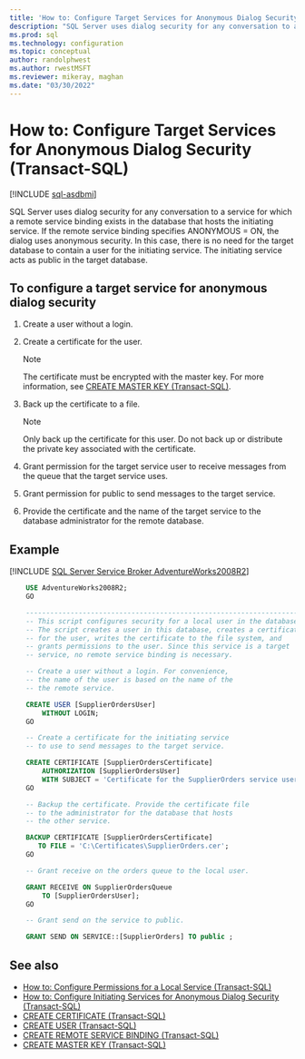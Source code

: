 ```yaml
---
title: 'How to: Configure Target Services for Anonymous Dialog Security (Transact-SQL)'
description: "SQL Server uses dialog security for any conversation to a service for which a remote service binding exists in the database that hosts the initiating service. If the remote service binding specifies ANONYMOUS = ON, the dialog uses anonymous security."
ms.prod: sql
ms.technology: configuration
ms.topic: conceptual
author: randolphwest
ms.author: rwestMSFT
ms.reviewer: mikeray, maghan
ms.date: "03/30/2022"
---
```


# How to: Configure Target Services for Anonymous Dialog Security (Transact-SQL)

[!INCLUDE [sql-asdbmi](../../includes/applies-to-version/sql-asdbmi.md)]

SQL Server uses dialog security for any conversation to a service for which a remote service binding exists in the database that hosts the initiating service. If the remote service binding specifies ANONYMOUS = ON, the dialog uses anonymous security. In this case, there is no need for the target database to contain a user for the initiating service. The initiating service acts as public in the target database.

## To configure a target service for anonymous dialog security

1. Create a user without a login.

2. Create a certificate for the user.

    > [!NOTE]
    > The certificate must be encrypted with the master key. For more information, see [CREATE MASTER KEY (Transact-SQL)](../../t-sql/statements/create-master-key-transact-sql.md).

3. Back up the certificate to a file.

    > [!NOTE]
    > Only back up the certificate for this user. Do not back up or distribute the private key associated with the certificate.

4. Grant permission for the target service user to receive messages from the queue that the target service uses.

5. Grant permission for public to send messages to the target service.

6. Provide the certificate and the name of the target service to the database administrator for the remote database.

## Example

[!INCLUDE [SQL Server Service Broker AdventureWorks2008R2](../../includes/service-broker-adventureworks-2008-r2.md)]

```sql
    USE AdventureWorks2008R2;
    GO

    --------------------------------------------------------------------
    -- This script configures security for a local user in the database.
    -- The script creates a user in this database, creates a certificate
    -- for the user, writes the certificate to the file system, and
    -- grants permissions to the user. Since this service is a target
    -- service, no remote service binding is necessary.

    -- Create a user without a login. For convenience,
    -- the name of the user is based on the name of the
    -- the remote service.

    CREATE USER [SupplierOrdersUser]
        WITHOUT LOGIN;
    GO

    -- Create a certificate for the initiating service
    -- to use to send messages to the target service.

    CREATE CERTIFICATE [SupplierOrdersCertificate]
        AUTHORIZATION [SupplierOrdersUser]
        WITH SUBJECT = 'Certificate for the SupplierOrders service user.';
    GO

    -- Backup the certificate. Provide the certificate file
    -- to the administrator for the database that hosts
    -- the other service.

    BACKUP CERTIFICATE [SupplierOrdersCertificate]
       TO FILE = 'C:\Certificates\SupplierOrders.cer';
    GO

    -- Grant receive on the orders queue to the local user.

    GRANT RECEIVE ON SupplierOrdersQueue
        TO [SupplierOrdersUser];
    GO

    -- Grant send on the service to public.

    GRANT SEND ON SERVICE::[SupplierOrders] TO public ;
```

## See also

- [How to: Configure Permissions for a Local Service (Transact-SQL)](how-to-configure-permissions-for-a-local-service-transact-sql.md)
- [How to: Configure Initiating Services for Anonymous Dialog Security (Transact-SQL)](how-to-configure-initiating-services-for-anonymous-dialog-security-transact-sql.md)
- [CREATE CERTIFICATE (Transact-SQL)](../../t-sql/statements/create-certificate-transact-sql.md)
- [CREATE USER (Transact-SQL)](../../t-sql/statements/create-user-transact-sql.md)
- [CREATE REMOTE SERVICE BINDING (Transact-SQL)](../../t-sql/statements/create-remote-service-binding-transact-sql.md)
- [CREATE MASTER KEY (Transact-SQL)](../../t-sql/statements/create-master-key-transact-sql.md)

